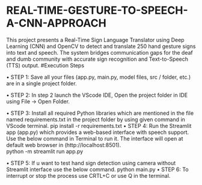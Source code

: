 # REAL-TIME-GESTURE-TO-SPEECH-A-CNN-APPROACH
This project presents a Real-Time Sign Language Translator using Deep Learning (CNN) and OpenCV to detect and translate 250 hand gesture signs into text and speech. The system bridges communication gaps for the deaf and dumb community with accurate sign recognition and Text-to-Speech (TTS) output.
#Execution Steps 
 
• STEP 1: Save all your files (app.py, main.py, model files, src / folder, etc.) are in a single project folder. 

• STEP 2: In step 2 launch the VScode IDE, Open the project folder in IDE using File → Open Folder. 

• STEP 3: Install all required Python libraries which are mentioned in the file named requirements.txt in the project folder by using given command in VScode terminal. 
                                                                      pip install -r requirements.txt 
• STEP 4: Run the Streamlit app (app.py) which provides a web-based interface with 
speech support. Use the below command in Terminal to run it. The interface will open 
at default web browser in (http://localhost:8501).  
                                      python -m streamlit run app.py 
 
• STEP 5: If u want to test hand sign detection using camera without Streamlit interface 
use the below command. 
                                               python main.py 
• STEP 6: To interrupt or stop the process use CRTL+C or use Q in the terminal. 
